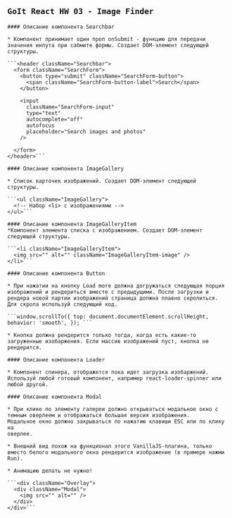 ## `GoIt React HW 03 - Image Finder`

````
#### Описание компонента Searchbar

* Компонент принимает один проп onSubmit - функцию для передачи значения инпута при сабмите формы. Создает DOM-элемент следующей структуры.

```<header className="Searchbar">
  <form className="SearchForm">
    <button type="submit" className="SearchForm-button">
      <span className="SearchForm-button-label">Search</span>
    </button>

    <input
      className="SearchForm-input"
      type="text"
      autocomplete="off"
      autofocus
      placeholder="Search images and photos"
    />

  </form>
</header>```

#### Описание компонента ImageGallery

* Список карточек изображений. Создает DOM-элемент следующей структуры.

```<ul className="ImageGallery">
  <!-- Набор <li> с изображениями -->
</ul>```

#### Описание компонента ImageGalleryItem
*Компонент элемента списка с изображением. Создает DOM-элемент следующей структуры.

```<li className="ImageGalleryItem">
  <img src="" alt="" className="ImageGalleryItem-image" />
</li>```

#### Описание компонента Button

* При нажатии на кнопку Load more должна догружаться следующая порция изображений и рендериться вместе с предыдущими. После загрузки и рендера новой партии изображений страница должна плавно скролиться. Для скрола используй следующий код.

```window.scrollTo({ top: document.documentElement.scrollHeight, behavior: 'smooth', }); ```

* Кнопка должна рендерится только тогда, когда есть какие-то
загруженные изобаржения. Если массив изображений пуст, кнопка не рендерится.

#### Описание компонента Loader

* Компонент спинера, отображется пока идет загрузка изобаржений. Используй любой готовый компонент, например react-loader-spinner или любой другой.

#### Описание компонента Modal

* При клике по элементу галереи должно открываться модальное окно с темным оверлеем и отображаться большая версия изображения.
Модальное окно должно закрываться по нажатию клавиши ESC или по клику на
оверлее.

* Внешний вид похож на функционал этого VanillaJS-плагина, только вместо белого модального окна рендерится изображение (в примере нажми Run).

* Анимацию делать не нужно!

```<div className="Overlay">
  <div className="Modal">
    <img src="" alt="" />
  </div>
</div>```
````
